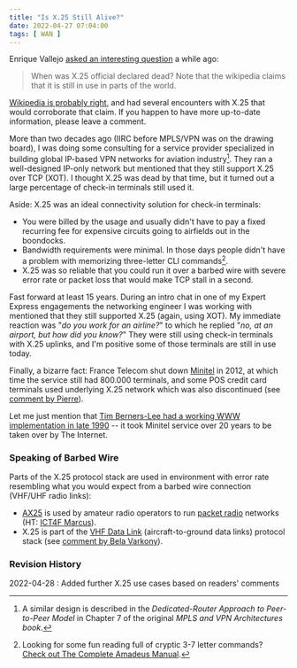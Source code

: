 ```yaml
---
title: "Is X.25 Still Alive?"
date: 2022-04-27 07:04:00
tags: [ WAN ]
---
```

Enrique Vallejo [asked an interesting question](/2022/04/do-you-care-about-mpls.html#1137) a while ago:

> When was X.25 official declared dead? Note that the wikipedia claims that it is still in use in parts of the world.

[Wikipedia is probably right](https://en.wikipedia.org/wiki/X.25), and had several encounters with X.25 that would corroborate that claim. If you happen to have more up-to-date information, please leave a comment.
<!--more-->
More than two decades ago (IIRC before MPLS/VPN was on the drawing board), I was doing some consulting for a service provider specialized in building global IP-based VPN networks for aviation industry[^BOOK]. They ran a well-designed IP-only network but mentioned that they still support X.25 over TCP (XOT). I thought X.25 was dead by that time, but it turned out a large percentage of check-in terminals still used it. 

[^BOOK]: A similar design is described in the *Dedicated-Router Approach to Peer-to-Peer Model* in Chapter 7 of the original *MPLS and VPN Architectures book*.

Aside: X.25 was an ideal connectivity solution for check-in terminals:

* You were billed by the usage and usually didn't have to pay a fixed recurring fee for expensive circuits going to airfields out in the boondocks.
* Bandwidth requirements were minimal. In those days people didn't have a problem with memorizing three-letter CLI commands[^AMADEUS].
* X.25 was so reliable that you could run it over a barbed wire with severe error rate or packet loss that would make TCP stall in a second.

[^AMADEUS]: Looking for some fun reading full of cryptic 3-7 letter commands? [Check out The Complete Amadeus Manual](https://air.flyingway.com/books/amadeus/Amadeus_Guide.pdf).

Fast forward at least 15 years. During an intro chat in one of my Expert Express engagements the networking engineer I was working with mentioned that they still supported X.25 (again, using XOT). My immediate reaction was "_do you work for an airline?_" to which he replied "_no, at an airport, but how did you know?_" They were still using check-in terminals with X.25 uplinks, and I'm positive some of those terminals are still in use today.

Finally, a bizarre fact: France Telecom shut down [Minitel](https://en.wikipedia.org/wiki/Minitel) in 2012, at which time the service still had 800.000 terminals, and some POS credit card terminals used underlying X.25 network which was also discontinued (see [comment by Pierre](#1186)).

Let me just mention that [Tim Berners-Lee had a working WWW implementation in late 1990](https://en.wikipedia.org/wiki/History_of_the_World_Wide_Web#1989%E2%80%931993:_Origins_and_development) -- it took Minitel service over 20 years to be taken over by The Internet.

### Speaking of Barbed Wire

Parts of the X.25 protocol stack are used in environment with error rate resembling what you would expect from a barbed wire connection (VHF/UHF radio links):

* [AX25](https://en.wikipedia.org/wiki/AX.25) is used by amateur radio operators to run [packet radio](https://en.wikipedia.org/wiki/Packet_radio) networks (HT: [ICT4F Marcus](https://twitter.com/Ict4F/status/1519227508096393216)).
* X.25 is part of the [VHF Data Link](https://en.wikipedia.org/wiki/VHF_Data_Link) (aircraft-to-ground data links) protocol stack (see [comment by Bela Varkony](#1185)).

### Revision History

2022-04-28
: Added further X.25 use cases based on readers' comments
